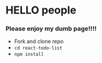 # HELLO people

### Please enjoy my dumb page!!!!

- Fork and clone repo
- `cd react-todo-list`
- `npm install`

